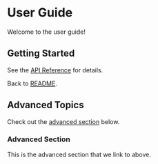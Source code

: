 # User Guide

Welcome to the user guide!

## Getting Started

See the [API Reference](./api.md) for details.

Back to [README](./README.md).

## Advanced Topics

Check out the [advanced section](#advanced-section) below.

### Advanced Section

This is the advanced section that we link to above.
